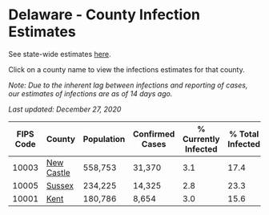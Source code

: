 # Delaware - County Infection Estimates

See state-wide estimates [here](/infections/us-de).

Click on a county name to view the infections estimates for that county.

*Note: Due to the inherent lag between infections and reporting of cases, our estimates of infections are as of 14 days ago.*

*Last updated: December 27, 2020*

|   FIPS Code |                   County |   Population |   Confirmed Cases |   % Currently Infected |   % Total Infected |
|-------------|--------------------------|--------------|-------------------|------------------------|--------------------|
|       10003 | [New Castle](new-castle) |      558,753 |            31,370 |                    3.1 |               17.4 |
|       10005 |         [Sussex](sussex) |      234,225 |            14,325 |                    2.8 |               23.3 |
|       10001 |             [Kent](kent) |      180,786 |             8,654 |                    3.0 |               15.6 |
